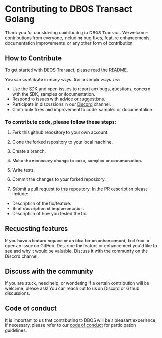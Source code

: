 # Contributing to DBOS Transact Golang

Thank you for considering contributing to DBOS Transact. We welcome contributions from everyone, including bug fixes, feature enhancements, documentation improvements, or any other form of contribution.

## How to Contribute

To get started with DBOS Transact, please read the [README](README.md).

You can contribute in many ways. Some simple ways are:
* Use the SDK and open issues to report any bugs, questions, concern with the SDK, samples or documentation.
* Respond to issues with advice or suggestions.
* Participate in discussions in our [Discord](https://discord.gg/fMwQjeW5zg) channel.
* Contribute fixes and improvement to code, samples or documentation.

### To contribute code, please follow these steps:

1. Fork this github repository to your own account.

2. Clone the forked repository to your local machine.

3. Create a branch.

4. Make the necessary change to code, samples or documentation.

5. Write tests.

6. Commit the changes to your forked repository.

7. Submit a pull request to this repository.
In the PR description please include:
* Description of the fix/feature.
* Brief description of implementation.
* Description of how you tested the fix.

## Requesting features

If you have a feature request or an idea for an enhancement, feel free to open an issue on GitHub. Describe the feature or enhancement you'd like to see and why it would be valuable. Discuss it with the community on the [Discord](https://discord.gg/fMwQjeW5zg) channel.

## Discuss with the community

If you are stuck, need help, or wondering if a certain contribution will be welcome, please ask! You can reach out to us on  [Discord](https://discord.gg/fMwQjeW5zg) or Github discussions.

## Code of conduct

It is important to us that contributing to DBOS will be a pleasant experience, if necessary, please refer to our [code of conduct](CODE_OF_CONDUCT.md) for participation guidelines.